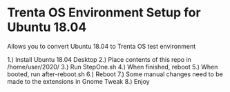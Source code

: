 # Trenta OS Environment Setup for Ubuntu 18.04
Allows you to convert Ubuntu 18.04 to Trenta OS test environment


1.) Install Ubuntu 18.04 Desktop
2.) Place contents of this repo in /home/user/2020/
3.) Run StepOne.sh
4.) When finished, reboot
5.) When booted, run after-reboot.sh
6.) Reboot
7.) Some manual changes need to be made to the extensions in Gnome Tweak
8.) Enjoy

